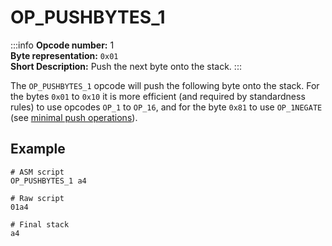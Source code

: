 # OP_PUSHBYTES_1
:::info
**Opcode number:** 1  
**Byte representation:** `0x01`  
**Short Description:** Push the next byte onto the stack. 
:::

The `OP_PUSHBYTES_1` opcode will push the following byte onto the stack. For the bytes `0x01` to `0x10` it is more efficient (and required by standardness rules) to use opcodes `OP_1` to `OP_16`, and for the byte `0x81` to use `OP_1NEGATE` (see [minimal push operations](../script/push.md#minimal-push-operations)).

## Example
```shell
# ASM script
OP_PUSHBYTES_1 a4

# Raw script
01a4

# Final stack
a4
```
